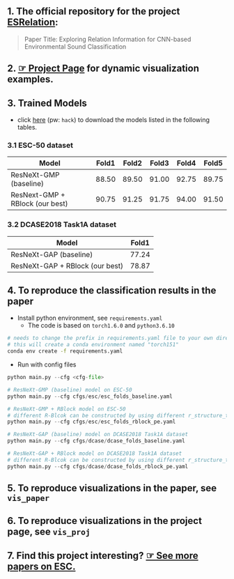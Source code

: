 ## 1. The official repository for the project [ESRelation](https://hackerekcah.github.io/ESRelation):
> Paper Title: Exploring Relation Information for CNN-based Environmental Sound Classification
## 2. [&#9758; Project Page](https://hackerekcah.github.io/ESRelation) for dynamic visualization examples.
## 3. Trained Models
* click [here](https://pan.baidu.com/s/1s5gaF3mrcfp3_KeeYdfopw) (pw: `hack`) to download the models listed in the following tables.
### 3.1 ESC-50 dataset
| Model| Fold1| Fold2 | Fold3 | Fold4 | Fold5 |
| -----| -----| ----- | ----- | ----- | ----- |
ResNeXt-GMP (baseline) | 88.50| 89.50| 91.00| 92.75| 89.75|
ResNext-GMP + RBlock (our best) |90.75 | 91.25| 91.75| 94.00| 91.50|

### 3.2 DCASE2018 Task1A dataset
| Model | Fold1 | 
| ----- | ----- |
| ResNeXt-GAP (baseline) | 77.24| 
| ResNeXt-GAP + RBlock (our best)| 78.87|
## 4. To reproduce the classification results in the paper
* Install python environment, see `requirements.yaml`
  * The code is based on `torch1.6.0` and `python3.6.10`
```bash
# needs to change the prefix in requirements.yaml file to your own directory
# this will create a conda environment named "torch151"
conda env create -f requirements.yaml
```
* Run with config files
``` python
python main.py --cfg <cfg-file>

# ResNeXt-GMP (baseline) model on ESC-50
python main.py --cfg cfgs/esc/esc_folds_baseline.yaml

# ResNeXt-GMP + RBlock model on ESC-50
# different R-Blcok can be constructed by using different r_structure_type and softmax_type
python main.py --cfg cfgs/esc/esc_folds_rblock_pe.yaml

# ResNeXt-GAP (baseline) model on DCASE2018 Task1A dataset
python main.py --cfg cfgs/dcase/dcase_folds_baseline.yaml

# ResNeXt-GAP + RBlock model on DCASE2018 Task1A dataset
# different R-Blcok can be constructed by using different r_structure_type and softmax_type
python main.py --cfg cfgs/dcase/dcase_folds_rblock_pe.yaml
```

## 5. To reproduce visualizations in the paper, see `vis_paper`

## 6. To reproduce visualizations in the project page, see `vis_proj`
## 7. Find this project interesting? [&#9758; See more papers on ESC.](https://hackerekcah.github.io/ESRelation/pub.html)

